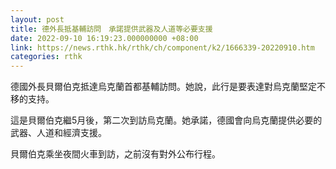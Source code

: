 ```yaml
---
layout: post
title: 德外長抵基輔訪問　承諾提供武器及人道等必要支援
date: 2022-09-10 16:19:23.000000000 +08:00
link: https://news.rthk.hk/rthk/ch/component/k2/1666339-20220910.htm
categories: rthk
---
```


德國外長貝爾伯克抵達烏克蘭首都基輔訪問。她說，此行是要表達對烏克蘭堅定不移的支持。

這是貝爾伯克繼5月後，第二次到訪烏克蘭。她承諾，德國會向烏克蘭提供必要的武器、人道和經濟支援。

貝爾伯克乘坐夜間火車到訪，之前沒有對外公布行程。
